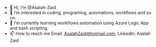 - 👋 Hi, I’m @Asalah-Zaid
- 👀 I’m interested in coding, programing, automations, workflows and so on.
- 🌱 I’m currently learning workflows automation using Azure Logic App and bash scripting.
- 📫 How to reach me Email: AsalahZaid@hotmail.com, LinkedIn: Asalah Zaid

<!---
Asalah-Zaid/Asalah-Zaid is a ✨ special ✨ repository because its `README.md` (this file) appears on your GitHub profile.
You can click the Preview link to take a look at your changes.
--->
